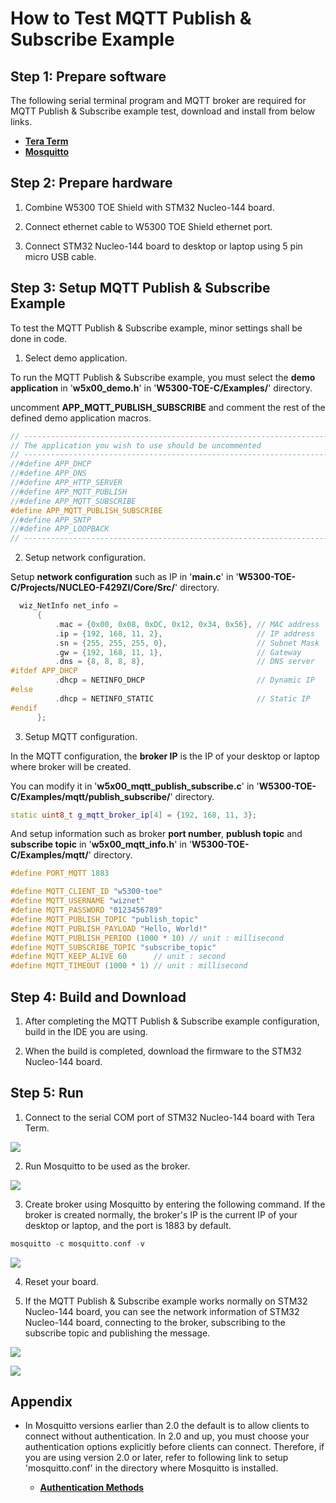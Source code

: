 # How to Test MQTT Publish & Subscribe Example



## Step 1: Prepare software

The following serial terminal program and MQTT broker are required for MQTT Publish & Subscribe example test, download and install from below links.

- [**Tera Term**][link-tera_term]
- [**Mosquitto**][link-mosquitto]



## Step 2: Prepare hardware

1. Combine W5300 TOE Shield with STM32 Nucleo-144 board.

2. Connect ethernet cable to W5300 TOE Shield ethernet port.

3. Connect STM32 Nucleo-144 board to desktop or laptop using 5 pin micro USB cable.



## Step 3: Setup MQTT Publish & Subscribe Example

To test the MQTT Publish & Subscribe example, minor settings shall be done in code.

1. Select demo application.

To run the MQTT Publish & Subscribe example, you must select the **demo application** in '**w5x00_demo.h**' in '**W5300-TOE-C/Examples/**' directory.

uncomment **APP_MQTT_PUBLISH_SUBSCRIBE** and comment the rest of the defined demo application macros.

```cpp
// ----------------------------------------------------------------------------------------------------
// The application you wish to use should be uncommented
// ----------------------------------------------------------------------------------------------------
//#define APP_DHCP
//#define APP_DNS
//#define APP_HTTP_SERVER
//#define APP_MQTT_PUBLISH
//#define APP_MQTT_SUBSCRIBE
#define APP_MQTT_PUBLISH_SUBSCRIBE
//#define APP_SNTP
//#define APP_LOOPBACK
// ----------------------------------------------------------------------------------------------------
```

2. Setup network configuration.

Setup **network configuration** such as IP in '**main.c**' in '**W5300-TOE-C/Projects/NUCLEO-F429ZI/Core/Src/**' directory.

```cpp
  wiz_NetInfo net_info =
      {
          .mac = {0x00, 0x08, 0xDC, 0x12, 0x34, 0x56}, // MAC address
          .ip = {192, 168, 11, 2},                     // IP address
          .sn = {255, 255, 255, 0},                    // Subnet Mask
          .gw = {192, 168, 11, 1},                     // Gateway
          .dns = {8, 8, 8, 8},                         // DNS server
#ifdef APP_DHCP
          .dhcp = NETINFO_DHCP                         // Dynamic IP
#else
          .dhcp = NETINFO_STATIC                       // Static IP
#endif
      };
```

3. Setup MQTT configuration.

In the MQTT configuration, the **broker IP** is the IP of your desktop or laptop where broker will be created.

You can modify it in '**w5x00_mqtt_publish_subscribe.c**' in '**W5300-TOE-C/Examples/mqtt/publish_subscribe/**' directory.

```cpp
static uint8_t g_mqtt_broker_ip[4] = {192, 168, 11, 3};
```

And setup information such as broker **port number**, **publush topic** and **subscribe topic** in '**w5x00_mqtt_info.h**' in '**W5300-TOE-C/Examples/mqtt/**' directory.

```cpp
#define PORT_MQTT 1883

#define MQTT_CLIENT_ID "w5300-toe"
#define MQTT_USERNAME "wiznet"
#define MQTT_PASSWORD "0123456789"
#define MQTT_PUBLISH_TOPIC "publish_topic"
#define MQTT_PUBLISH_PAYLOAD "Hello, World!"
#define MQTT_PUBLISH_PERIOD (1000 * 10) // unit : millisecond
#define MQTT_SUBSCRIBE_TOPIC "subscribe_topic"
#define MQTT_KEEP_ALIVE 60      // unit : second
#define MQTT_TIMEOUT (1000 * 1) // unit : millisecond
```



## Step 4: Build and Download

1. After completing the MQTT Publish & Subscribe example configuration, build in the IDE you are using.

2. When the build is completed, download the firmware to the STM32 Nucleo-144 board.



## Step 5: Run

1. Connect to the serial COM port of STM32 Nucleo-144 board with Tera Term.

![][link-connect_to_serial_com_port]

2. Run Mosquitto to be used as the broker.

![][link-run_mosquitto]

3. Create broker using Mosquitto by entering the following command. If the broker is created normally, the broker's IP is the current IP of your desktop or laptop, and the port is 1883 by default.

```cpp
mosquitto -c mosquitto.conf -v
```

![][link-create_broker_using_mosquitto]

4. Reset your board.

5. If the MQTT Publish & Subscribe example works normally on STM32 Nucleo-144 board, you can see the network information of STM32 Nucleo-144 board, connecting to the broker, subscribing to the subscribe topic and publishing the message.

![][link-network_information_of_stm32_nucleo-144_board_connecting_to_broker_subscribing_to_subscribe_topic_and_publishing_message_1]

![][link-network_information_of_stm32_nucleo-144_board_connecting_to_broker_subscribing_to_subscribe_topic_and_publishing_message_2]



## Appendix

- In Mosquitto versions earlier than 2.0 the default is to allow clients to connect without authentication. In 2.0 and up, you must choose your authentication options explicitly before clients can connect. Therefore, if you are using version 2.0 or later, refer to following link to setup 'mosquitto.conf' in the directory where Mosquitto is installed.

    - [**Authentication Methods**][link-authentication_methods]



<!--
Link
-->

[link-tera_term]: https://osdn.net/projects/ttssh2/releases/
[link-mosquitto]: https://mosquitto.org/download/
[link-connect_to_serial_com_port]: https://github.com/Wiznet/W5300-TOE-C/blob/main/Static/images/mqtt/publish_subscribe/connect_to_serial_com_port.png
[link-run_mosquitto]: https://github.com/Wiznet/W5300-TOE-C/blob/main/Static/images/mqtt/publish_subscribe/run_mosquitto.png
[link-create_broker_using_mosquitto]: https://github.com/Wiznet/W5300-TOE-C/blob/main/Static/images/mqtt/publish_subscribe/create_broker_using_mosquitto.png
[link-network_information_of_stm32_nucleo-144_board_connecting_to_broker_subscribing_to_subscribe_topic_and_publishing_message_1]: https://github.com/Wiznet/W5300-TOE-C/blob/main/Static/images/mqtt/publish_subscribe/network_information_of_stm32_nucleo-144_board_connecting_to_broker_subscribing_to_subscribe_topic_and_publishing_message_1.png
[link-network_information_of_stm32_nucleo-144_board_connecting_to_broker_subscribing_to_subscribe_topic_and_publishing_message_2]: https://github.com/Wiznet/W5300-TOE-C/blob/main/Static/images/mqtt/publish_subscribe/network_information_of_stm32_nucleo-144_board_connecting_to_broker_subscribing_to_subscribe_topic_and_publishing_message_2.png
[link-authentication_methods]: https://mosquitto.org/documentation/authentication-methods/
